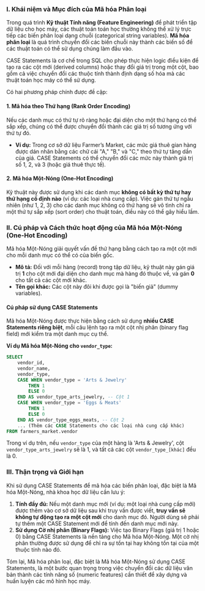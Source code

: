### I. Khái niệm và Mục đích của Mã hóa Phân loại

Trong quá trình **Kỹ thuật Tính năng (Feature Engineering)** để phát triển tập dữ liệu cho học máy, các thuật toán toán học thường không thể xử lý trực tiếp các biến phân loại dạng chuỗi (categorical string variables). **Mã hóa phân loại** là quá trình chuyển đổi các biến chuỗi này thành các biến số để các thuật toán có thể sử dụng chúng làm đầu vào.

CASE Statements là cơ chế trong SQL cho phép thực hiện logic điều kiện để tạo ra các cột mới (derived columns) hoặc thay đổi giá trị trong một cột, bao gồm cả việc chuyển đổi các thuộc tính thành định dạng số hóa mà các thuật toán học máy có thể sử dụng.

Có hai phương pháp chính được đề cập:

#### 1. Mã hóa theo Thứ hạng (Rank Order Encoding)

Nếu các danh mục có thứ tự rõ ràng hoặc đại diện cho một thứ hạng có thể sắp xếp, chúng có thể được chuyển đổi thành các giá trị số tương ứng với thứ tự đó.

*   **Ví dụ:** Trong cơ sở dữ liệu Farmer’s Market, các mức giá thuê gian hàng được dán nhãn bằng các chữ cái "A," "B," và "C," theo thứ tự tăng dần của giá. CASE Statements có thể chuyển đổi các mức này thành giá trị số 1, 2, và 3 (hoặc giá thuê thực tế).

#### 2. Mã hóa Một-Nóng (One-Hot Encoding)

Kỹ thuật này được sử dụng khi các danh mục **không có bất kỳ thứ tự hay thứ hạng cố định nào** (ví dụ: các loại nhà cung cấp). Việc gán thứ tự ngẫu nhiên (như 1, 2, 3) cho các danh mục không có thứ hạng sẽ vô tình chỉ ra một thứ tự sắp xếp (sort order) cho thuật toán, điều này có thể gây hiểu lầm.

### II. Cú pháp và Cách thức hoạt động của Mã hóa Một-Nóng (One-Hot Encoding)

Mã hóa Một-Nóng giải quyết vấn đề thứ hạng bằng cách tạo ra một cột mới cho mỗi danh mục có thể có của biến gốc.

*   **Mô tả:** Đối với mỗi hàng (record) trong tập dữ liệu, kỹ thuật này gán giá trị **1** cho cột mới đại diện cho danh mục mà hàng đó thuộc về, và gán **0** cho tất cả các cột mới khác.
*   **Tên gọi khác:** Các cột này đôi khi được gọi là "biến giả" (dummy variables).

#### Cú pháp sử dụng CASE Statements

Mã hóa Một-Nóng được thực hiện bằng cách sử dụng **nhiều CASE Statements riêng biệt**, mỗi câu lệnh tạo ra một cột nhị phân (binary flag field) mới kiểm tra một danh mục cụ thể.

**Ví dụ Mã hóa Một-Nóng cho `vendor_type`:**

```sql
SELECT
    vendor_id,
    vendor_name,
    vendor_type,
    CASE WHEN vendor_type = 'Arts & Jewelry'
        THEN 1
        ELSE 0
    END AS vendor_type_arts_jewelry, -- Cột 1
    CASE WHEN vendor_type = 'Eggs & Meats'
        THEN 1
        ELSE 0
    END AS vendor_type_eggs_meats, -- Cột 2
    ... (Thêm các CASE Statements cho các loại nhà cung cấp khác)
FROM farmers_market.vendor
```

Trong ví dụ trên, nếu `vendor_type` của một hàng là 'Arts & Jewelry', cột `vendor_type_arts_jewelry` sẽ là 1, và tất cả các cột `vendor_type_[khác]` đều là 0.

### III. Thận trọng và Giới hạn

Khi sử dụng CASE Statements để mã hóa các biến phân loại, đặc biệt là Mã hóa Một-Nóng, nhà khoa học dữ liệu cần lưu ý:

1.  **Tính đầy đủ:** Nếu một danh mục mới (ví dụ: một loại nhà cung cấp mới) được thêm vào cơ sở dữ liệu sau khi truy vấn được viết, **truy vấn sẽ không tự động tạo ra một cột mới** cho danh mục đó. Người dùng sẽ phải tự thêm một CASE Statement mới để tính đến danh mục mới này.
2.  **Sử dụng Cờ nhị phân (Binary Flags):** Việc tạo Binary Flags (giá trị 1 hoặc 0) bằng CASE Statements là nền tảng cho Mã hóa Một-Nóng. Một cờ nhị phân thường được sử dụng để chỉ ra sự tồn tại hay không tồn tại của một thuộc tính nào đó.

Tóm lại, Mã hóa phân loại, đặc biệt là Mã hóa Một-Nóng sử dụng CASE Statements, là một bước quan trọng trong việc chuyển đổi các dữ liệu văn bản thành các tính năng số (numeric features) cần thiết để xây dựng và huấn luyện các mô hình học máy.